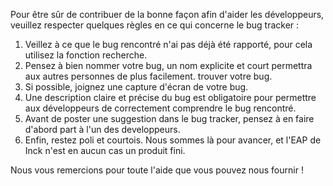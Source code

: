 Pour être sûr de contribuer de la bonne façon afin d'aider les développeurs, veuillez respecter quelques règles en ce qui concerne le bug tracker :

1. Veillez à ce que le bug rencontré n'ai pas déjà été rapporté, pour cela utilisez la fonction recherche.
2. Pensez à bien nommer votre bug, un nom explicite et court permettra aux autres personnes de plus facilement. trouver votre bug.
3. Si possible, joignez une capture d'écran de votre bug.
4. Une description claire et précise du bug est obligatoire pour permettre aux développeurs de correctement comprendre le bug rencontré.
5. Avant de poster une suggestion dans le bug tracker, pensez à en faire d'abord part à l'un des developpeurs.
6. Enfin, restez poli et courtois. Nous sommes là pour avancer, et l'EAP de Inck n'est en aucun cas un produit fini.

Nous vous remercions pour toute l'aide que vous pouvez nous fournir !
